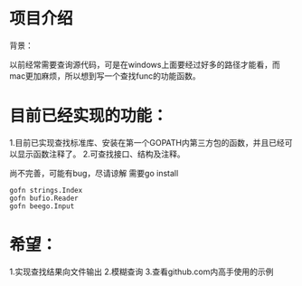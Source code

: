 项目介绍
======

背景：

以前经常需要查询源代码，可是在windows上面要经过好多的路径才能看，而mac更加麻烦，所以想到写一个查找func的功能函数。


目前已经实现的功能：
======

1.目前已实现查找标准库、安装在第一个GOPATH内第三方包的函数，并且已经可以显示函数注释了。
2.可查找接口、结构及注释。


尚不完善，可能有bug，尽请谅解
需要go install

	gofn strings.Index
	gofn bufio.Reader
	gofn beego.Input

希望：
==
1.实现查找结果向文件输出
2.模糊查询
3.查看github.com内高手使用的示例



